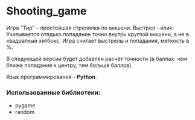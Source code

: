 # Shooting_game
Игра "Тир" - простейшая стрелялка по мишени. Выстрел - клик.
Учитывается отлдько попадание точно внутрь круглой мишени, а не в квадратный хитбокс.
Игра считает выстрелы и попадания, меткость в %.

В следующей версии будет добавлен расчёт точности (в баллах: чем ближе попадание к центру, тем больше баллов).

Язык программирования - **Python**.

### Использованные библиотеки:
* pygame
* random
